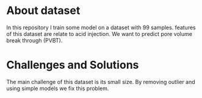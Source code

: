 
# About dataset
In this repository I train some model on a dataset with 99 samples. features of this dataset are relate to acid injection. We want to predict pore volume break through (PVBT).

# Challenges and Solutions
The main challenge of this dataset is its small size. By removing outlier and using simple models we fix this problem.
